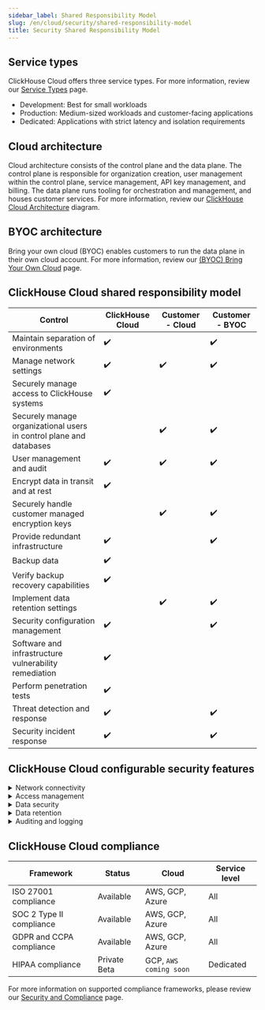 ```yaml
---
sidebar_label: Shared Responsibility Model
slug: /en/cloud/security/shared-responsibility-model
title: Security Shared Responsibility Model
---
```


## Service types

ClickHouse Cloud offers three service types. For more information, review our [Service Types](/docs/en/cloud/manage/service-types) page.

- Development: Best for small workloads
- Production: Medium-sized workloads and customer-facing applications
- Dedicated: Applications with strict latency and isolation requirements


## Cloud architecture

Cloud architecture consists of the control plane and the data plane. The control plane is responsible for organization creation, user management within the control plane, service management, API key management, and billing. The data plane runs tooling for orchestration and management, and houses customer services. For more information, review our [ClickHouse Cloud Architecture](/docs/en/cloud/reference/architecture) diagram.

## BYOC architecture

Bring your own cloud (BYOC) enables customers to run the data plane in their own cloud account. For more information, review our [(BYOC) Bring Your Own Cloud](/docs/en/cloud/reference/byoc) page.


## ClickHouse Cloud shared responsibility model

| Control                                                               | ClickHouse Cloud  | Customer - Cloud | Customer - BYOC |
|-----------------------------------------------------------------------|-------------------|------------------|-----------------|
| Maintain separation of environments                                   | ✔️                 |                  | ✔️               |
| Manage network settings                                               | ✔️                 | ✔️                | ✔️               |
| Securely manage access to ClickHouse systems                          | ✔️                 |                  |                 |
| Securely manage organizational users in control plane and databases   |                   | ✔️                | ✔️               |
| User management and audit                                             | ✔️                 | ✔️                | ✔️               |
| Encrypt data in transit and at rest                                   | ✔️                 |                  |                 |
| Securely handle customer managed encryption keys                      |                   | ✔️                | ✔️               |
| Provide redundant infrastructure                                      | ✔️                 |                  | ✔️               |
| Backup data                                                           | ✔️                 |                  |                 |
| Verify backup recovery capabilities                                   | ✔️                 |                  |                 |
| Implement data retention settings                                     |                   | ✔️                | ✔️               |
| Security configuration management                                     | ✔️                 |                  | ✔️               |
| Software and infrastructure vulnerability remediation                 | ✔️                 |                  |                 |
| Perform penetration tests                                             | ✔️                 |                  |                 |
| Threat detection and response                                         | ✔️                 |                  | ✔️               |
| Security incident response                                            | ✔️                 |                  | ✔️               |

## ClickHouse Cloud configurable security features

<details>
  <summary>Network connectivity</summary>

  | Setting                                                                                              | Status    | Cloud             | Service level           |  
  |------------------------------------------------------------------------------------------------------|-----------|-------------------|-------------------------|
  | [IP filters](/docs/en/cloud/security/setting-ip-filters) to restrict connections to services         | Available | AWS, GCP, Azure   | All                     |
  | [Private link](/docs/en/cloud/security/private-link-overview) to securely connect to services        | Available | AWS, GCP, Azure   | Production or Dedicated |
  
</details>
<details>
  <summary>Access management</summary>

  
  | Setting                                                                                              | Status    | Cloud             | Service level           |  
  |------------------------------------------------------------------------------------------------------|-----------|-------------------|-------------------------|
  | [Standard role-based access](/docs/en/cloud/security/cloud-access-management) in control plane | Available | AWS, GCP, Azure | All               | 
  | [Multi-factor authentication (MFA)](/docs/en/cloud/security/cloud-authentication#multi-factor-authhentication) available | Available | AWS, GCP, Azure | All   |
  | [SAML Single Sign-On](/docs/en/cloud/security/saml-setup) to control plane available                 | Preview   | AWS, GCP, Azure   | Qualified Customers     |
  | Granular [role-based access control](/docs/en/cloud/security/cloud-access-management#database-roles) in databases | Available | AWS, GCP, Azure | All          |
  
</details>
<details>
  <summary>Data security</summary>

  | Setting                                                                                              | Status    | Cloud             | Service level           |  
  |------------------------------------------------------------------------------------------------------|-----------|-------------------|-------------------------|
  | [Cloud provider and region](/docs/en/cloud/reference/supported-regions) selections                   | Available | AWS, GCP, Azure   | All                     |
  | Limited [free daily backups](/docs/en/cloud/manage/backups#default-backup-policy)                    | Available | AWS, GCP, Azure   | All                     |
  | [Custom backup configurations](/docs/en/cloud/manage/backups#configurable-backups) available         | Available | GCP, AWS, Azure   | Production or Dedicated |
  | [Customer managed encryption keys (CMEK)](/docs/en/cloud/security/cmek) for transparent<br/> data encryption available  | Available | AWS | Production or Dedicated |
  | [Field level encryption](/docs/en/sql-reference/functions/encryption-functions) with manual key management for granular encryption | Availablle | GCP, AWS, Azure | All  |

  
</details>
<details>
  <summary>Data retention</summary>

  | Setting                                                                                              | Status    | Cloud             | Service level           |  
  |------------------------------------------------------------------------------------------------------|-----------|-------------------|-------------------------|
  | [Time to live (TTL)](/docs/en/sql-reference/statements/alter/ttl) settings to manage retention       | Available | AWS, GCP, Azure   | All                     |
  | [ALTER TABLE DELETE](/docs/en/sql-reference/statements/alter/delete) for heavy deletion actions      | Available | AWS, GCP, Azure   | All                     |
  | [Lightweight DELETE](/docs/en/sql-reference/statements/delete) for measured deletion activities      | Available | AWS, GCP, Azure   | All                     |
  
</details>
<details>
  <summary>Auditing and logging</summary>

  | Setting                                                                                              | Status    | Cloud             | Service level           |  
  |------------------------------------------------------------------------------------------------------|-----------|-------------------|-------------------------|
  | [Audit log](/docs/en/cloud/security/audit-logging) for control plane activities                      | Available | AWS, GCP, Azure   | All                     |
  | [Session log](/docs/en/operations/system-tables/session_log) for database activities                 | Available | AWS, GCP, Azure   | All                     |
  | [Query log](/docs/en/operations/system-tables/query_log) for database activities                     | Available | AWS, GCP, Azure   | All                     |
  
</details>

## ClickHouse Cloud compliance

  | Framework                                                                                            | Status    | Cloud             | Service level           |  
  |------------------------------------------------------------------------------------------------------|-----------|-------------------|-------------------------|
  | ISO 27001 compliance                                                                                 | Available | AWS, GCP, Azure   | All                     |
  | SOC 2 Type II compliance                                                                             | Available | AWS, GCP, Azure   | All                     |
  | GDPR and CCPA compliance                                                                             | Available | AWS, GCP, Azure   | All                     |
  | HIPAA compliance                                                                                     | Private Beta | GCP, `AWS coming soon` | Dedicated        |

  For more information on supported compliance frameworks, please review our [Security and Compliance](/docs/en/cloud/security/security-and-compliance) page.
  
